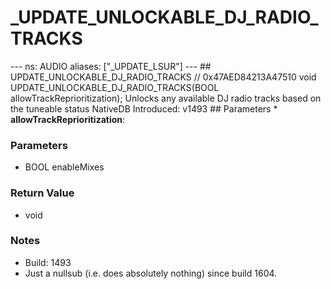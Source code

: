 # _UPDATE_UNLOCKABLE_DJ_RADIO_TRACKS

--- ns: AUDIO aliases: ["_UPDATE_LSUR"] --- ## UPDATE_UNLOCKABLE_DJ_RADIO_TRACKS  // 0x47AED84213A47510 void UPDATE_UNLOCKABLE_DJ_RADIO_TRACKS(BOOL allowTrackReprioritization);  Unlocks any available DJ radio tracks based on the tuneable status  NativeDB Introduced: v1493  ## Parameters * **allowTrackReprioritization**:

### Parameters
* BOOL enableMixes

### Return Value
* void

### Notes
* Build: 1493
* Just a nullsub (i.e. does absolutely nothing) since build 1604.

